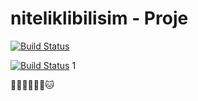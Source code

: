 # niteliklibilisim - Proje

[![Build Status](https://dev.azure.com/MesutOzturkDev/NitelikliBilisim/_apis/build/status/niteliklibilisim%20-%201%20-%20CI?branchName=master)](https://dev.azure.com/MesutOzturkDev/NitelikliBilisim/_build/latest?definitionId=8&branchName=master)

[![Build Status](https://vsrm.dev.azure.com/MesutOzturkDev/_apis/public/Release/badge/99e80e54-27a0-4901-8c9d-f56e7de60111/1/1)](https://vsrm.dev.azure.com/MesutOzturkDev/_apis/public/Release/badge/99e80e54-27a0-4901-8c9d-f56e7de60111/1/1)
1

🐱‍👤🐱‍👤🐱‍👤🐱‍